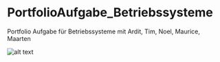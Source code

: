 # PortfolioAufgabe_Betriebssysteme
 Portfolio Aufgabe für Betriebssysteme mit Ardit, Tim, Noel, Maurice, Maarten

![alt text](https://i.redd.it/6cc5zjo12jsa1.jpg)
